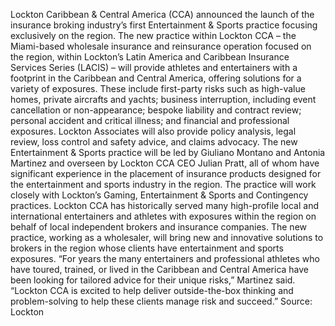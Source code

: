 Lockton Caribbean & Central America (CCA) announced the launch of the insurance broking industry’s first Entertainment & Sports practice focusing exclusively on the region.
The new practice within Lockton CCA – the Miami-based wholesale insurance and reinsurance operation focused on the region, within Lockton’s Latin America and Caribbean Insurance Services Series (LACIS) – will provide athletes and entertainers with a footprint in the Caribbean and Central America, offering solutions for a variety of exposures. These include first-party risks such as high-value homes, private aircrafts and yachts; business interruption, including event cancellation or non-appearance; bespoke liability and contract review; personal accident and critical illness; and financial and professional exposures.
Lockton Associates will also provide policy analysis, legal review, loss control and safety advice, and claims advocacy.
The new Entertainment & Sports practice will be led by Giuliano Montano and Antonia Martinez and overseen by Lockton CCA CEO Julian Pratt, all of whom have significant experience in the placement of insurance products designed for the entertainment and sports industry in the region. The practice will work closely with Lockton’s Gaming, Entertainment & Sports and Contingency practices.
Lockton CCA has historically served many high-profile local and international entertainers and athletes with exposures within the region on behalf of local independent brokers and insurance companies. The new practice, working as a wholesaler, will bring new and innovative solutions to brokers in the region whose clients have entertainment and sports exposures.
“For years the many entertainers and professional athletes who have toured, trained, or lived in the Caribbean and Central America have been looking for tailored advice for their unique risks,” Martinez said. “Lockton CCA is excited to help deliver outside-the-box thinking and problem-solving to help these clients manage risk and succeed.”
Source: Lockton